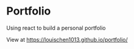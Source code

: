 # Portfolio

Using react to build a personal portfolio

View at https://louischen1013.github.io/portfolio/
